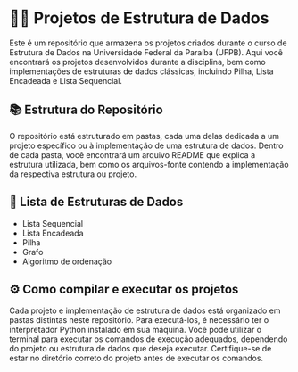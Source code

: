 # 🧑‍💻 Projetos de Estrutura de Dados

Este é um repositório que armazena os projetos criados durante o curso de Estrutura de Dados na Universidade Federal da Paraíba (UFPB). Aqui você encontrará os projetos desenvolvidos durante a disciplina, bem como implementações de estruturas de dados clássicas, incluindo Pilha, Lista Encadeada e Lista Sequencial.

## 📚 Estrutura do Repositório
O repositório está estruturado em pastas, cada uma delas dedicada a um projeto específico ou à implementação de uma estrutura de dados. Dentro de cada pasta, você encontrará um arquivo README que explica a estrutura utilizada, bem como os arquivos-fonte contendo a implementação da respectiva estrutura ou projeto.

## 🔨 Lista de Estruturas de Dados
- Lista Sequencial
- Lista Encadeada
- Pilha
- Grafo
- Algoritmo de ordenação

## ⚙️ Como compilar e executar os projetos
Cada projeto e implementação de estrutura de dados está organizado em pastas distintas neste repositório. Para executá-los, é necessário ter o interpretador Python instalado em sua máquina. Você pode utilizar o terminal para executar os comandos de execução adequados, dependendo do projeto ou estrutura de dados que deseja executar. Certifique-se de estar no diretório correto do projeto antes de executar os comandos.
